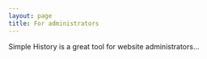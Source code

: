 ```yaml
---
layout: page
title: For administrators
---
```


Simple History is a great tool for website administrators...

